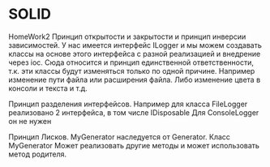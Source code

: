 # SOLID
HomeWork2
Принцип открытости и закрытости и принцип инверсии зависимостей. У нас имеется интерфейс ILogger 
и мы можем создавать классы на основе этого интерфейса с разной реализацией и внедрение через ioc.
Сюда относится и принцип единственной ответственности, т.к. эти классы будут изменяться только по одной причине.
Например изменение пути файла или расширения файла. Либо изменение цвета в консоли и текста и т.д.

Принцип разделения интерфейсов. Например для класса FileLogger реализовано 2 интерфейса, в том числе IDisposable
Для ConsoleLogger он не нужен

Принцип Лисков. MyGenerator наследуется от Generator. Класс MyGenerator Может реализовать другие методы
 и может использовать метод родителя. 